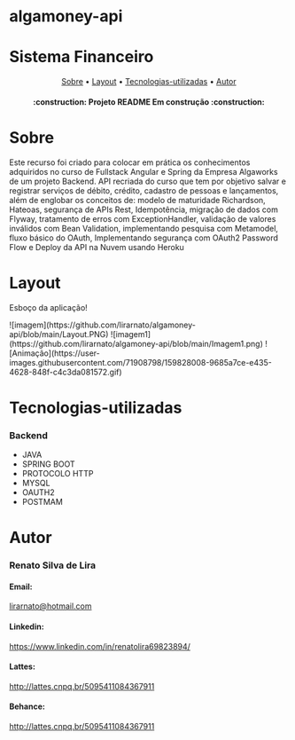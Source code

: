 # algamoney-api

# Sistema Financeiro
<p align="center">
  <a href="#Sobre">Sobre</a> •
  <a href="#Layout">Layout</a> •
  <a href="#Tecnologias-utilizadas">Tecnologias-utilizadas</a> •
  <a href="#Autor">Autor</a>  
 </p>

<h4 align="center">
  :construction: Projeto README Em construção :construction:
</h4>

# Sobre
<p>Este recurso foi criado para colocar em prática os conhecimentos adquiridos no curso de Fullstack Angular e Spring da Empresa Algaworks de um projeto Backend. 
  API recriada do curso que tem por objetivo salvar e registrar serviços de débito, crédito, cadastro de pessoas e lançamentos, além de englobar os conceitos de: modelo de maturidade Richardson, Hateoas, segurança de APIs Rest, Idempotência, migração de dados com Flyway, tratamento de erros com ExceptionHandler, validação de valores inválidos com Bean Validation, implementando pesquisa com Metamodel, fluxo básico do OAuth, Implementando segurança com OAuth2 Password Flow e Deploy da API na Nuvem usando Heroku<p/>
  
  # Layout
 <p>Esboço da aplicação!</p>
![imagem](https://github.com/lirarnato/algamoney-api/blob/main/Layout.PNG)
![imagem1](https://github.com/lirarnato/algamoney-api/blob/main/Imagem1.png)
![Animação](https://user-images.githubusercontent.com/71908798/159828008-9685a7ce-e435-4628-848f-c4c3da081572.gif)






  # Tecnologias-utilizadas
  <h3>Backend</h3>
  <ul>
  <li>JAVA</li>
  <li>SPRING BOOT</li>
  <li>PROTOCOLO HTTP</li>
  <li>MYSQL</li>
  <li>OAUTH2</li>
  <li>POSTMAM</li>
  </ul>
  
  # Autor  
  <h3>Renato Silva de Lira</h3>
  <h4>Email:</h4>  
 <p><a href="https://outlook.live.com/owa/">lirarnato@hotmail.com</a></p>
 <h4>Linkedin:</h4>  
 <p><a href="https://www.linkedin.com/in/renatolira69823894/">https://www.linkedin.com/in/renatolira69823894/</a></p>
  <h4>Lattes:</h4>  
 <p><a href="http://lattes.cnpq.br/5095411084367911">http://lattes.cnpq.br/5095411084367911</a></p> 
 <h4>Behance:</h4>  
 <p><a href="http://lattes.cnpq.br/5095411084367911">http://lattes.cnpq.br/5095411084367911</a></p> 
